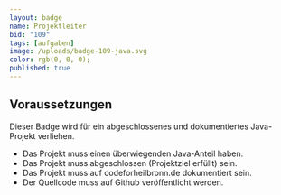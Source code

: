 ```yaml
---
layout: badge
name: Projektleiter
bid: "109"
tags: [aufgaben]
image: /uploads/badge-109-java.svg
color: rgb(0, 0, 0);
published: true
---
```


## Voraussetzungen

Dieser Badge wird für ein abgeschlossenes und dokumentiertes Java-Projekt verliehen.

* Das Projekt muss einen überwiegenden Java-Anteil haben.
* Das Projekt muss abgeschlossen (Projektziel erfüllt) sein.
* Das Projekt muss auf codeforheilbronn.de dokumentiert sein.
* Der Quellcode muss auf Github veröffentlicht werden.

